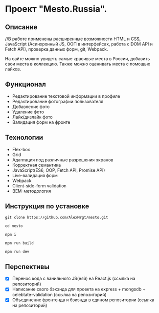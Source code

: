 
# Проект "Mesto.Russia".
## Описание

//В работе применены расширенные возможности HTML и CSS, JavaScript (Асинхронный JS, ООП в интерфейсах, работа с DOM API и Fetch API), проверка данных форм, git, Webpack.

На сайте можно увидеть самые красивые места в России, добавить свои места в коллекцию. Также можно оценивать места с помощью лайков.

## Функционал

+ Редактирование текстовой информации в профиле
+ Редактирование фотографии пользователя
+ Добавление фото
+ Удаление фото
+ Лайк/дизлайк фото
+ Валидация форм на фронте
## Технологии

  + Flex-box
  + Grid
  + Адаптация под различные разрешения экранов
  + Корректная семантика
  + JavaScript(ES6, OOP, Fetch API, Promise API)
  + Live-валидация форм
  + Webpack
  + Client-side-form validation
  + BEM-методология

## Инструкция по установке

```
git clone https://github.com/AlexMrgt/mesto.git

cd mesto

npm i

npm run build

npm run dev
```

## Перспективы

+ [x] Перенос кода с ванильного JS(es6) на React.js (ссылка на репозиторий)
+ [x] Написание свого бэкэнда для проекта на express + mongodb + celebtate-validation (ссылка на репозиторий)
+ [x] Объединение фронтенда и бэкэнда в едином репозитории (ссылка на репозиторий)
